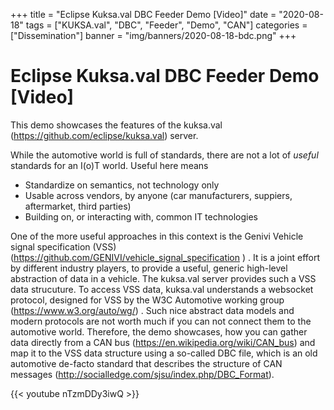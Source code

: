 +++
title = "Eclipse Kuksa.val DBC Feeder Demo [Video]"
date = "2020-08-18"
tags = ["KUKSA.val", "DBC", "Feeder", "Demo", "CAN"]
categories = ["Dissemination"]
banner = "img/banners/2020-08-18-bdc.png"
+++

# Eclipse Kuksa.val DBC Feeder Demo [Video]

This demo showcases the features of the kuksa.val (https://github.com/eclipse/kuksa.val) server.

While the automotive world is full of standards, there are not a lot of *useful* standards for an I(o)T world. Useful here means

- Standardize on semantics, not technology only
- Usable across vendors, by anyone (car manufacturers, suppiers, aftermarket, third parties)
- Building on, or interacting with, common IT technologies

 One of the more useful approaches in this context is the Genivi Vehicle signal specification (VSS) (https://github.com/GENIVI/vehicle_signal_specification ) . It is a joint effort by different industry players, to provide a useful, generic high-level abstraction of data in a vehicle. The kuksa.val server provides such a VSS data strucuture. To access VSS data, kuksa.val understands a websocket protocol, designed for VSS by the W3C Automotive working group (https://www.w3.org/auto/wg/) .
 Such nice abstract data models and modern protocols are not worth much if you can not connect them to the automotive world. Therefore, the demo showcases, how you can gather data directly from a CAN bus (https://en.wikipedia.org/wiki/CAN_bus) and map it to the VSS data structure using a so-called DBC file, which is an old automotive de-facto standard that describes the structure of CAN messages (http://socialledge.com/sjsu/index.php/DBC_Format).


{{< youtube nTzmDDy3iwQ >}}
